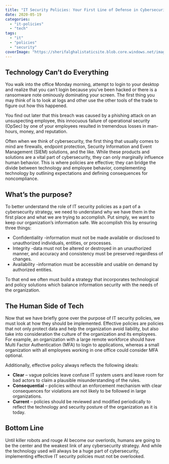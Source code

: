 ```yaml
---
title: "IT Security Policies: Your First Line of Defense in Cybersecurity"
date: 2020-05-19
categories: 
  - "it-policies"
  - "tech"
tags: 
  - "it"
  - "policies"
  - "security"
coverImage: "https://sherifalghalistaticsite.blob.core.windows.net/images/pxfuel.com_-scaled-e1589900253796.jpg"
---
```


## Technology Can’t do Everything

You walk into the office Monday morning, attempt to login to your desktop and realize that you can’t login because you’ve been hacked or there is a ransomware note ominously dominating your screen. The first thing you may think of is to look at logs and other use the other tools of the trade to figure out how this happened.

You find out later that this breach was caused by a phishing attack on an unsuspecting employee, this innocuous failure of operational security (OpSec) by one of your employees resulted in tremendous losses in man-hours, money, and reputation.

Often when we think of cybersecurity, the first thing that usually comes to mind are firewalls, endpoint protection, Security Information and Event Management (SIEM) solutions, and the like. While these products and solutions are a vital part of cybersecurity, they can only marginally influence human behavior. This is where policies are effective; they can bridge the divide between technology and employee behavior, complementing technology by outlining expectations and defining consequences for noncompliance.

## What’s the purpose?

To better understand the role of IT security policies as a part of a cybersecurity strategy, we need to understand why we have them in the first place and what we are trying to accomplish. Put simply, we want to keep our organization’s information safe. We accomplish this by ensuring three things:

- Confidentiality -information must not be made available or disclosed to unauthorized individuals, entities, or processes.
- Integrity -data must not be altered or destroyed in an unauthorized manner, and accuracy and consistency must be preserved regardless of changes.
- Availability -information must be accessible and usable on demand by authorized entities.

To that end we often must build a strategy that incorporates technological and policy solutions which balance information security with the needs of the organization.

## The Human Side of Tech

Now that we have briefly gone over the purpose of IT security policies, we must look at how they should be implemented. Effective policies are policies that not only protect data and help the organization avoid liability, but also take into consideration the culture of the organization and its employees. For example, an organization with a large remote workforce should have Multi Factor Authentication (MFA) to login to applications, whereas a small organization with all employees working in one office could consider MFA optional.

Additionally, effective policy always reflects the following ideals:

- **Clear** – vague policies leave confuse IT system users and leave room for bad actors to claim a plausible misunderstanding of the rules.
- **Consequential** – policies without an enforcement mechanism with clear consequences for violations are not likely to be followed in large organizations.
- **Current** – policies should be reviewed and modified periodically to reflect the technology and security posture of the organization as it is today.

## Bottom Line

Until killer robots and rouge AI become our overlords, humans are going to be the center and the weakest link of any cybersecurity strategy. And while the technology used will always be a huge part of cybersecurity, implementing effective IT security policies must not be overlooked.

